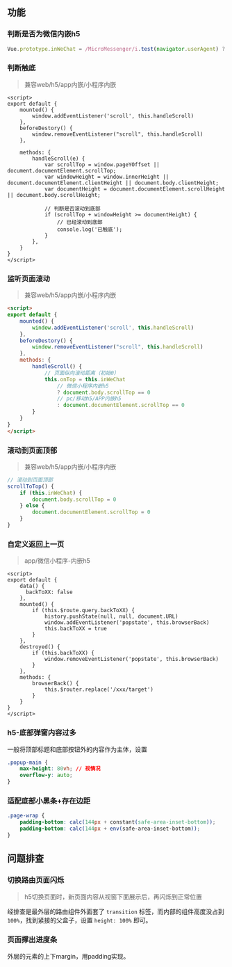## 功能

### 判断是否为微信内嵌h5

```javascript
Vue.prototype.inWeChat = /MicroMessenger/i.test(navigator.userAgent) ? true : false
```



### 判断触底

> 兼容web/h5/app内嵌/小程序内嵌

```vue
<script>
export default {
    mounted() {
        window.addEventListener('scroll', this.handleScroll)
    },
    beforeDestory() {
        window.removeEventListener("scroll", this.handleScroll)
    },

    methods: {
        handleScroll(e) {
            var scrollTop = window.pageYOffset || document.documentElement.scrollTop;
            var windowHeight = window.innerHeight || document.documentElement.clientHeight || document.body.clientHeight;
            var documentHeight = document.documentElement.scrollHeight || document.body.scrollHeight;

            // 判断是否滚动到底部
            if (scrollTop + windowHeight >= documentHeight) {
                // 已经滚动到底部
                console.log('已触底');
            }
        },
    }
}
</script>
```



### 监听页面滚动

> 兼容web/h5/app内嵌/小程序内嵌

```html
<script>
export default {
    mounted() {
        window.addEventListener('scroll', this.handleScroll)
    },
    beforeDestory() {
        window.removeEventListener("scroll", this.handleScroll)
    },
    methods: {
        handleScroll() {
            // 页面纵向滚动距离（初始0）
            this.onTop = this.inWeChat
            	// 微信小程序内嵌h5
                ? document.body.scrollTop == 0
            	// pc/移动h5/APP内嵌h5
            	: document.documentElement.scrollTop == 0
        }
    }
}
</script>
```



### 滚动到页面顶部

> 兼容web/h5/app内嵌/小程序内嵌

```javascript
// 滚动到页面顶部
scrollToTop() {
    if (this.inWeChat) {
        document.body.scrollTop = 0
    } else {
        document.documentElement.scrollTop = 0
    }
}
```



### 自定义返回上一页

> app/微信小程序-内嵌h5

```vue
<script>
export default {
    data() {
      backToXX: false  
    },
    mounted() {
        if (this.$route.query.backToXX) {
            history.pushState(null, null, document.URL)
            window.addEventListener('popstate', this.browserBack)
            this.backToXX = true
        }
    },
    destroyed() {
        if (this.backToXX) {
            window.removeEventListener('popstate', this.browserBack)
        }
    },
    methods: {
        browserBack() {
            this.$router.replace('/xxx/target')
        }
    }
}
</script>
```



### h5-底部弹窗内容过多

一般将顶部标题和底部按钮外的内容作为主体，设置

```css
.popup-main {
	max-height: 80vh; // 视情况
	overflow-y: auto;
}
```



### 适配底部小黑条+存在边距

```css
.page-wrap {
    padding-bottom: calc(144px + constant(safe-area-inset-bottom));
    padding-bottom: calc(144px + env(safe-area-inset-bottom));
}
```



## 问题排查

### 切换路由页面闪烁

> h5切换页面时，新页面内容从视窗下面展示后，再闪烁到正常位置

经排查是最外层的路由组件外面套了 `transition` 标签，而内部的组件高度没占到 `100%`，找到紧接的父盒子，设置 `height: 100%` 即可。



### 页面撑出进度条

外层的元素的上下margin，用padding实现。









